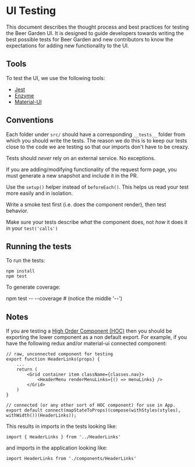# UI Testing

This document describes the thought process and best practices for testing
the Beer Garden UI. It is designed to guide developers towards writing the
best possible tests for Beer Garden and new contributors to know the
expectations for adding new functionality to the UI.

## Tools

To test the UI, we use the following tools:

- [Jest](https://jestjs.io/)
- [Enzyme](https://airbnb.io/enzyme/)
- [Material-UI](https://material-ui.com/guides/testing/)

## Conventions

Each folder under `src/` should have a corresponding `__tests__` folder
from which you should write the tests. The reason we do this is to keep
our tests close to the code we are testing so that our imports don't have
to be creazy.

Tests should _never_ rely on an external service. No exceptions.

If you are adding/modifying functionality of the request form page, you must
generate a new snapshot and include it in the PR.

Use the `setup()` helper instead of `beforeEach()`. This helps us read your
test more easily and in isolation.

Write a smoke test first (i.e. does the component render), then test behavior.

Make sure your tests describe _what_ the component does, not _how_ it does it
in your `test('calls')`

## Running the tests

To run the tests:

    npm install
    npm test

To generate coverage:

npm test -- --coverage # (notice the middle '--')

## Notes

If you are testing a [High Order Component (HOC)](https://reactjs.org/docs/higher-order-components.html)
then you should be exporting the lower component as a non default export. For
example, if you have the following redux and/or material-ui connected
component:

    // raw, unconnected component for testing
    export function HeaderLinks(props) {
        ...
        return (
            <Grid container item className={classes.nav}>
                <HeaderMenu renderMenuLinks={() => menuLinks} />
            </Grid>
        )
    }

    // connected (or any other sort of HOC component) for use in App.
    export default connect(mapStateToProps)(compose(withStyles(styles), withWidth())(HeaderLinks));

This results in imports in the tests looking like:

    import { HeaderLinks } from '../HeaderLinks'

and imports in the application looking like:

    import HeaderLinks from './components/HeaderLinks'
